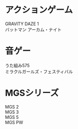 # アクションゲーム
GRAVITY DAZE 1  
バットマン アーカム・ナイト  

# 音ゲー
うた組み575  
ミラクルガールズ・フェスティバル  

# MGSシリーズ
MGS 2  
MGS 3  
MGS 5  
MGS PW  